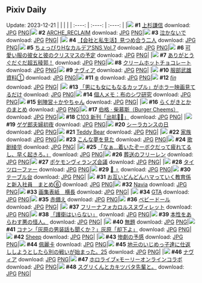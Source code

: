 ## Pixiv Daily
Update: 2023-12-21
|      |      |      |
| :----: | :----: | :----: |
|![](https://pixiv.microyu.workers.dev/c/240x480/img-master/img/2023/12/20/00/00/36/114371171_p0_master1200.jpg) **#1** [上杉謙信](https://www.pixiv.net/artworks/114371171) download: [JPG](https://pixiv.microyu.workers.dev/img-original/img/2023/12/20/00/00/36/114371171_p0.jpg) [PNG](https://pixiv.microyu.workers.dev/img-original/img/2023/12/20/00/00/36/114371171_p0.png)|![](https://pixiv.microyu.workers.dev/c/240x480/img-master/img/2023/12/19/02/07/03/114348413_p0_master1200.jpg) **#2** [ARCHE_RECLAIM](https://www.pixiv.net/artworks/114348413) download: [JPG](https://pixiv.microyu.workers.dev/img-original/img/2023/12/19/02/07/03/114348413_p0.jpg) [PNG](https://pixiv.microyu.workers.dev/img-original/img/2023/12/19/02/07/03/114348413_p0.png)|![](https://pixiv.microyu.workers.dev/c/240x480/img-master/img/2023/12/19/00/02/14/114345491_p0_master1200.jpg) **#3** [泣かないで](https://www.pixiv.net/artworks/114345491) download: [JPG](https://pixiv.microyu.workers.dev/img-original/img/2023/12/19/00/02/14/114345491_p0.jpg) [PNG](https://pixiv.microyu.workers.dev/img-original/img/2023/12/19/00/02/14/114345491_p0.png)|
|![](https://pixiv.microyu.workers.dev/c/240x480/img-master/img/2023/12/19/12/00/20/114355137_p0_master1200.jpg) **#4** [【会社と私生活】見つめ合う二人](https://www.pixiv.net/artworks/114355137) download: [JPG](https://pixiv.microyu.workers.dev/img-original/img/2023/12/19/12/00/20/114355137_p0.jpg) [PNG](https://pixiv.microyu.workers.dev/img-original/img/2023/12/19/12/00/20/114355137_p0.png)|![](https://pixiv.microyu.workers.dev/c/240x480/img-master/img/2023/12/20/00/02/02/114371341_p0_master1200.jpg) **#5** [ちょっぴりHなカルデアSNS Vol.7](https://www.pixiv.net/artworks/114371341) download: [JPG](https://pixiv.microyu.workers.dev/img-original/img/2023/12/20/00/02/02/114371341_p0.jpg) [PNG](https://pixiv.microyu.workers.dev/img-original/img/2023/12/20/00/02/02/114371341_p0.png)|![](https://pixiv.microyu.workers.dev/c/240x480/img-master/img/2023/12/20/12/00/27/114381221_p0_master1200.jpg) **#6** [可愛い服の彼女と彼のクリスマスの予定](https://www.pixiv.net/artworks/114381221) download: [JPG](https://pixiv.microyu.workers.dev/img-original/img/2023/12/20/12/00/27/114381221_p0.jpg) [PNG](https://pixiv.microyu.workers.dev/img-original/img/2023/12/20/12/00/27/114381221_p0.png)|
|![](https://pixiv.microyu.workers.dev/c/240x480/img-master/img/2023/12/19/21/12/07/114365846_p0_master1200.jpg) **#7** [ありがとうぐだぐだ超五稜郭！](https://www.pixiv.net/artworks/114365846) download: [JPG](https://pixiv.microyu.workers.dev/img-original/img/2023/12/19/21/12/07/114365846_p0.jpg) [PNG](https://pixiv.microyu.workers.dev/img-original/img/2023/12/19/21/12/07/114365846_p0.png)|![](https://pixiv.microyu.workers.dev/c/240x480/img-master/img/2023/12/19/20/30/02/114364603_p0_master1200.jpg) **#8** [クリームホットチョコレート](https://www.pixiv.net/artworks/114364603) download: [JPG](https://pixiv.microyu.workers.dev/img-original/img/2023/12/19/20/30/02/114364603_p0.jpg) [PNG](https://pixiv.microyu.workers.dev/img-original/img/2023/12/19/20/30/02/114364603_p0.png)|![](https://pixiv.microyu.workers.dev/c/240x480/img-master/img/2023/12/20/00/00/34/114371165_p0_master1200.jpg) **#9** [ナヴィア](https://www.pixiv.net/artworks/114371165) download: [JPG](https://pixiv.microyu.workers.dev/img-original/img/2023/12/20/00/00/34/114371165_p0.jpg) [PNG](https://pixiv.microyu.workers.dev/img-original/img/2023/12/20/00/00/34/114371165_p0.png)|
|![](https://pixiv.microyu.workers.dev/c/240x480/img-master/img/2023/12/20/00/01/12/114371250_p0_master1200.jpg) **#10** [服部武雄資料①](https://www.pixiv.net/artworks/114371250) download: [JPG](https://pixiv.microyu.workers.dev/img-original/img/2023/12/20/00/01/12/114371250_p0.jpg) [PNG](https://pixiv.microyu.workers.dev/img-original/img/2023/12/20/00/01/12/114371250_p0.png)|![](https://pixiv.microyu.workers.dev/c/240x480/img-master/img/2023/12/19/19/41/52/114363236_p0_master1200.jpg) **#11** [❄️](https://www.pixiv.net/artworks/114363236) download: [JPG](https://pixiv.microyu.workers.dev/img-original/img/2023/12/19/19/41/52/114363236_p0.jpg) [PNG](https://pixiv.microyu.workers.dev/img-original/img/2023/12/19/19/41/52/114363236_p0.png)|![](https://pixiv.microyu.workers.dev/c/240x480/img-master/img/2023/12/20/02/22/30/114374647_p0_master1200.jpg) **#12** [𝑓𝑖𝑛](https://www.pixiv.net/artworks/114374647) download: [JPG](https://pixiv.microyu.workers.dev/img-original/img/2023/12/20/02/22/30/114374647_p0.jpg) [PNG](https://pixiv.microyu.workers.dev/img-original/img/2023/12/20/02/22/30/114374647_p0.png)|
|![](https://pixiv.microyu.workers.dev/c/240x480/img-master/img/2023/12/20/00/01/51/114371323_p0_master1200.jpg) **#13** [「男にも女にもなるカップル」がホラー映画見てるだけ](https://www.pixiv.net/artworks/114371323) download: [JPG](https://pixiv.microyu.workers.dev/img-original/img/2023/12/20/00/01/51/114371323_p0.jpg) [PNG](https://pixiv.microyu.workers.dev/img-original/img/2023/12/20/00/01/51/114371323_p0.png)|![](https://pixiv.microyu.workers.dev/c/240x480/img-master/img/2023/12/19/07/00/04/114351611_p0_master1200.jpg) **#14** [個人メモ：布のシワ研究](https://www.pixiv.net/artworks/114351611) download: [JPG](https://pixiv.microyu.workers.dev/img-original/img/2023/12/19/07/00/04/114351611_p0.jpg) [PNG](https://pixiv.microyu.workers.dev/img-original/img/2023/12/19/07/00/04/114351611_p0.png)|![](https://pixiv.microyu.workers.dev/c/240x480/img-master/img/2023/12/19/00/00/39/114345324_p0_master1200.jpg) **#15** [剣陣営＋かやちゃん](https://www.pixiv.net/artworks/114345324) download: [JPG](https://pixiv.microyu.workers.dev/img-original/img/2023/12/19/00/00/39/114345324_p0.jpg) [PNG](https://pixiv.microyu.workers.dev/img-original/img/2023/12/19/00/00/39/114345324_p0.png)|
|![](https://pixiv.microyu.workers.dev/c/240x480/img-master/img/2023/12/20/15/00/10/114383753_p0_master1200.jpg) **#16** [らくがきとかのまとめ](https://www.pixiv.net/artworks/114383753) download: [JPG](https://pixiv.microyu.workers.dev/img-original/img/2023/12/20/15/00/10/114383753_p0.jpg) [PNG](https://pixiv.microyu.workers.dev/img-original/img/2023/12/20/15/00/10/114383753_p0.png)|![](https://pixiv.microyu.workers.dev/c/240x480/img-master/img/2023/12/19/17/37/50/114360255_p0_master1200.jpg) **#17** [伯格 · 柴慕斯（Burger Cheems）](https://www.pixiv.net/artworks/114360255) download: [JPG](https://pixiv.microyu.workers.dev/img-original/img/2023/12/19/17/37/50/114360255_p0.jpg) [PNG](https://pixiv.microyu.workers.dev/img-original/img/2023/12/19/17/37/50/114360255_p0.png)|![](https://pixiv.microyu.workers.dev/c/240x480/img-master/img/2023/12/19/00/02/05/114345480_p0_master1200.jpg) **#18** [C103 新刊「出航🏴‍☠️」](https://www.pixiv.net/artworks/114345480) download: [JPG](https://pixiv.microyu.workers.dev/img-original/img/2023/12/19/00/02/05/114345480_p0.jpg) [PNG](https://pixiv.microyu.workers.dev/img-original/img/2023/12/19/00/02/05/114345480_p0.png)|
|![](https://pixiv.microyu.workers.dev/c/240x480/img-master/img/2023/12/19/00/12/18/114345868_p0_master1200.jpg) **#19** [ゲゲ郎夫婦初夜](https://www.pixiv.net/artworks/114345868) download: [JPG](https://pixiv.microyu.workers.dev/img-original/img/2023/12/19/00/12/18/114345868_p0.jpg) [PNG](https://pixiv.microyu.workers.dev/img-original/img/2023/12/19/00/12/18/114345868_p0.png)|![](https://pixiv.microyu.workers.dev/c/240x480/img-master/img/2023/12/20/21/42/12/114392555_p0_master1200.jpg) **#20** [シーラカンスの日](https://www.pixiv.net/artworks/114392555) download: [JPG](https://pixiv.microyu.workers.dev/img-original/img/2023/12/20/21/42/12/114392555_p0.jpg) [PNG](https://pixiv.microyu.workers.dev/img-original/img/2023/12/20/21/42/12/114392555_p0.png)|![](https://pixiv.microyu.workers.dev/c/240x480/img-master/img/2023/12/20/00/00/52/114371207_p0_master1200.jpg) **#21** [Teddy Bear](https://www.pixiv.net/artworks/114371207) download: [JPG](https://pixiv.microyu.workers.dev/img-original/img/2023/12/20/00/00/52/114371207_p0.jpg) [PNG](https://pixiv.microyu.workers.dev/img-original/img/2023/12/20/00/00/52/114371207_p0.png)|
|![](https://pixiv.microyu.workers.dev/c/240x480/img-master/img/2023/12/19/15/47/10/114358385_p0_master1200.jpg) **#22** [家族](https://www.pixiv.net/artworks/114358385) download: [JPG](https://pixiv.microyu.workers.dev/img-original/img/2023/12/19/15/47/10/114358385_p0.jpg) [PNG](https://pixiv.microyu.workers.dev/img-original/img/2023/12/19/15/47/10/114358385_p0.png)|![](https://pixiv.microyu.workers.dev/c/240x480/img-master/img/2023/12/19/18/21/29/114361234_p0_master1200.jpg) **#23** [こんな夢を見た](https://www.pixiv.net/artworks/114361234) download: [JPG](https://pixiv.microyu.workers.dev/img-original/img/2023/12/19/18/21/29/114361234_p0.jpg) [PNG](https://pixiv.microyu.workers.dev/img-original/img/2023/12/19/18/21/29/114361234_p0.png)|![](https://pixiv.microyu.workers.dev/c/240x480/img-master/img/2023/12/20/13/05/26/114382182_p0_master1200.jpg) **#24** [歌剧绫华](https://www.pixiv.net/artworks/114382182) download: [JPG](https://pixiv.microyu.workers.dev/img-original/img/2023/12/20/13/05/26/114382182_p0.jpg) [PNG](https://pixiv.microyu.workers.dev/img-original/img/2023/12/20/13/05/26/114382182_p0.png)|
|![](https://pixiv.microyu.workers.dev/c/240x480/img-master/img/2023/12/19/00/01/45/114345454_p0_master1200.jpg) **#25** [「なぁ...着いたぞーボクだって疲れてるし、早く起きろ。」](https://www.pixiv.net/artworks/114345454) download: [JPG](https://pixiv.microyu.workers.dev/img-original/img/2023/12/19/00/01/45/114345454_p0.jpg) [PNG](https://pixiv.microyu.workers.dev/img-original/img/2023/12/19/00/01/45/114345454_p0.png)|![](https://pixiv.microyu.workers.dev/c/240x480/img-master/img/2023/12/19/00/00/53/114345362_p0_master1200.jpg) **#26** [葬送のフリーレン](https://www.pixiv.net/artworks/114345362) download: [JPG](https://pixiv.microyu.workers.dev/img-original/img/2023/12/19/00/00/53/114345362_p0.jpg) [PNG](https://pixiv.microyu.workers.dev/img-original/img/2023/12/19/00/00/53/114345362_p0.png)|![](https://pixiv.microyu.workers.dev/c/240x480/img-master/img/2023/12/19/00/01/02/114345381_p0_master1200.jpg) **#27** [ポケモンヴィランズ会議](https://www.pixiv.net/artworks/114345381) download: [JPG](https://pixiv.microyu.workers.dev/img-original/img/2023/12/19/00/01/02/114345381_p0.jpg) [PNG](https://pixiv.microyu.workers.dev/img-original/img/2023/12/19/00/01/02/114345381_p0.png)|
|![](https://pixiv.microyu.workers.dev/c/240x480/img-master/img/2023/12/19/20/07/27/114363979_p0_master1200.jpg) **#28** [タイツローファー](https://www.pixiv.net/artworks/114363979) download: [JPG](https://pixiv.microyu.workers.dev/img-original/img/2023/12/19/20/07/27/114363979_p0.jpg) [PNG](https://pixiv.microyu.workers.dev/img-original/img/2023/12/19/20/07/27/114363979_p0.png)|![](https://pixiv.microyu.workers.dev/c/240x480/img-master/img/2023/12/20/00/01/35/114371296_p0_master1200.jpg) **#29** [🌱︎︎ ♀](https://www.pixiv.net/artworks/114371296) download: [JPG](https://pixiv.microyu.workers.dev/img-original/img/2023/12/20/00/01/35/114371296_p0.jpg) [PNG](https://pixiv.microyu.workers.dev/img-original/img/2023/12/20/00/01/35/114371296_p0.png)|![](https://pixiv.microyu.workers.dev/c/240x480/img-master/img/2023/12/19/13/14/46/114356218_p0_master1200.jpg) **#30** [テーブル台](https://www.pixiv.net/artworks/114356218) download: [JPG](https://pixiv.microyu.workers.dev/img-original/img/2023/12/19/13/14/46/114356218_p0.jpg) [PNG](https://pixiv.microyu.workers.dev/img-original/img/2023/12/19/13/14/46/114356218_p0.png)|
|![](https://pixiv.microyu.workers.dev/c/240x480/img-master/img/2023/12/19/00/06/09/114345675_p0_master1200.jpg) **#31** [お互いどんどんハマっていく教育係と新入社員　まとめ⑥](https://www.pixiv.net/artworks/114345675) download: [JPG](https://pixiv.microyu.workers.dev/img-original/img/2023/12/19/00/06/09/114345675_p0.jpg) [PNG](https://pixiv.microyu.workers.dev/img-original/img/2023/12/19/00/06/09/114345675_p0.png)|![](https://pixiv.microyu.workers.dev/c/240x480/img-master/img/2023/12/20/14/01/39/114382940_p0_master1200.jpg) **#32** [Navia](https://www.pixiv.net/artworks/114382940) download: [JPG](https://pixiv.microyu.workers.dev/img-original/img/2023/12/20/14/01/39/114382940_p0.jpg) [PNG](https://pixiv.microyu.workers.dev/img-original/img/2023/12/20/14/01/39/114382940_p0.png)|![](https://pixiv.microyu.workers.dev/c/240x480/img-master/img/2023/12/20/19/21/05/114388636_p0_master1200.jpg) **#33** [画集表紙　横長](https://www.pixiv.net/artworks/114388636) download: [JPG](https://pixiv.microyu.workers.dev/img-original/img/2023/12/20/19/21/05/114388636_p0.jpg) [PNG](https://pixiv.microyu.workers.dev/img-original/img/2023/12/20/19/21/05/114388636_p0.png)|
|![](https://pixiv.microyu.workers.dev/c/240x480/img-master/img/2023/12/20/20/05/25/114389781_p0_master1200.jpg) **#34** [GTA](https://www.pixiv.net/artworks/114389781) download: [JPG](https://pixiv.microyu.workers.dev/img-original/img/2023/12/20/20/05/25/114389781_p0.jpg) [PNG](https://pixiv.microyu.workers.dev/img-original/img/2023/12/20/20/05/25/114389781_p0.png)|![](https://pixiv.microyu.workers.dev/c/240x480/img-master/img/2023/12/19/00/01/41/114345448_p0_master1200.jpg) **#35** [赤備え](https://www.pixiv.net/artworks/114345448) download: [JPG](https://pixiv.microyu.workers.dev/img-original/img/2023/12/19/00/01/41/114345448_p0.jpg) [PNG](https://pixiv.microyu.workers.dev/img-original/img/2023/12/19/00/01/41/114345448_p0.png)|![](https://pixiv.microyu.workers.dev/c/240x480/img-master/img/2023/12/20/00/01/16/114371257_p0_master1200.jpg) **#36** [ベビードール](https://www.pixiv.net/artworks/114371257) download: [JPG](https://pixiv.microyu.workers.dev/img-original/img/2023/12/20/00/01/16/114371257_p0.jpg) [PNG](https://pixiv.microyu.workers.dev/img-original/img/2023/12/20/00/01/16/114371257_p0.png)|
|![](https://pixiv.microyu.workers.dev/c/240x480/img-master/img/2023/12/19/17/44/31/114360397_p0_master1200.jpg) **#37** [フリーナフォカロルスヌヴィレット](https://www.pixiv.net/artworks/114360397) download: [JPG](https://pixiv.microyu.workers.dev/img-original/img/2023/12/19/17/44/31/114360397_p0.jpg) [PNG](https://pixiv.microyu.workers.dev/img-original/img/2023/12/19/17/44/31/114360397_p0.png)|![](https://pixiv.microyu.workers.dev/c/240x480/img-master/img/2023/12/19/12/35/09/114355661_p0_master1200.jpg) **#38** [「護衛はいらない」](https://www.pixiv.net/artworks/114355661) download: [JPG](https://pixiv.microyu.workers.dev/img-original/img/2023/12/19/12/35/09/114355661_p0.jpg) [PNG](https://pixiv.microyu.workers.dev/img-original/img/2023/12/19/12/35/09/114355661_p0.png)|![](https://pixiv.microyu.workers.dev/c/240x480/img-master/img/2023/12/20/07/29/10/114377908_p0_master1200.jpg) **#39** [本性をあらわす悪の怪人。](https://www.pixiv.net/artworks/114377908) download: [JPG](https://pixiv.microyu.workers.dev/img-original/img/2023/12/20/07/29/10/114377908_p0.jpg) [PNG](https://pixiv.microyu.workers.dev/img-original/img/2023/12/20/07/29/10/114377908_p0.png)|
|![](https://pixiv.microyu.workers.dev/c/240x480/img-master/img/2023/12/19/23/49/22/114370748_p0_master1200.jpg) **#40** [無題](https://www.pixiv.net/artworks/114370748) download: [JPG](https://pixiv.microyu.workers.dev/img-original/img/2023/12/19/23/49/22/114370748_p0.jpg) [PNG](https://pixiv.microyu.workers.dev/img-original/img/2023/12/19/23/49/22/114370748_p0.png)|![](https://pixiv.microyu.workers.dev/c/240x480/img-master/img/2023/12/19/16/18/20/114358835_p0_master1200.jpg) **#41** [コナン「灰原の男装話も聞くか？」灰原「却下よ」](https://www.pixiv.net/artworks/114358835) download: [JPG](https://pixiv.microyu.workers.dev/img-original/img/2023/12/19/16/18/20/114358835_p0.jpg) [PNG](https://pixiv.microyu.workers.dev/img-original/img/2023/12/19/16/18/20/114358835_p0.png)|![](https://pixiv.microyu.workers.dev/c/240x480/img-master/img/2023/12/20/00/00/33/114371163_p0_master1200.jpg) **#42** [Sheep](https://www.pixiv.net/artworks/114371163) download: [JPG](https://pixiv.microyu.workers.dev/img-original/img/2023/12/20/00/00/33/114371163_p0.jpg) [PNG](https://pixiv.microyu.workers.dev/img-original/img/2023/12/20/00/00/33/114371163_p0.png)|
|![](https://pixiv.microyu.workers.dev/c/240x480/img-master/img/2023/12/19/22/46/34/114368679_p0_master1200.jpg) **#43** [惨劇の予感](https://www.pixiv.net/artworks/114368679) download: [JPG](https://pixiv.microyu.workers.dev/img-original/img/2023/12/19/22/46/34/114368679_p0.jpg) [PNG](https://pixiv.microyu.workers.dev/img-original/img/2023/12/19/22/46/34/114368679_p0.png)|![](https://pixiv.microyu.workers.dev/c/240x480/img-master/img/2023/12/19/18/00/14/114360717_p0_master1200.jpg) **#44** [佩麗卡](https://www.pixiv.net/artworks/114360717) download: [JPG](https://pixiv.microyu.workers.dev/img-original/img/2023/12/19/18/00/14/114360717_p0.jpg) [PNG](https://pixiv.microyu.workers.dev/img-original/img/2023/12/19/18/00/14/114360717_p0.png)|![](https://pixiv.microyu.workers.dev/c/240x480/img-master/img/2023/12/19/11/10/09/114354475_p0_master1200.jpg) **#45** [地元のいじめっ子達に仕返ししようとしたら別の戦いが始まった。25](https://www.pixiv.net/artworks/114354475) download: [JPG](https://pixiv.microyu.workers.dev/img-original/img/2023/12/19/11/10/09/114354475_p0.jpg) [PNG](https://pixiv.microyu.workers.dev/img-original/img/2023/12/19/11/10/09/114354475_p0.png)|
|![](https://pixiv.microyu.workers.dev/c/240x480/img-master/img/2023/12/20/22/47/11/114394560_p0_master1200.jpg) **#46** [ナヴィア](https://www.pixiv.net/artworks/114394560) download: [JPG](https://pixiv.microyu.workers.dev/img-original/img/2023/12/20/22/47/11/114394560_p0.jpg) [PNG](https://pixiv.microyu.workers.dev/img-original/img/2023/12/20/22/47/11/114394560_p0.png)|![](https://pixiv.microyu.workers.dev/c/240x480/img-master/img/2023/12/19/22/16/29/114367758_p0_master1200.jpg) **#47** [ホロライブ×モーリーオンラインコラボ](https://www.pixiv.net/artworks/114367758) download: [JPG](https://pixiv.microyu.workers.dev/img-original/img/2023/12/19/22/16/29/114367758_p0.jpg) [PNG](https://pixiv.microyu.workers.dev/img-original/img/2023/12/19/22/16/29/114367758_p0.png)|![](https://pixiv.microyu.workers.dev/c/240x480/img-master/img/2023/12/19/19/02/10/114362226_p0_master1200.jpg) **#48** [スグリくんとカキツバタ先輩と。](https://www.pixiv.net/artworks/114362226) download: [JPG](https://pixiv.microyu.workers.dev/img-original/img/2023/12/19/19/02/10/114362226_p0.jpg) [PNG](https://pixiv.microyu.workers.dev/img-original/img/2023/12/19/19/02/10/114362226_p0.png)|

